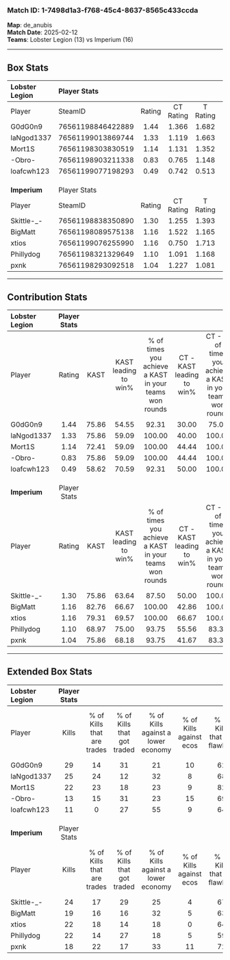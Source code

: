 ### Match ID: 1-7498d1a3-f768-45c4-8637-8565c433ccda  
**Map**: de_anubis  
**Match Date**: 2025-02-12  
**Teams**: Lobster Legion (13) vs Imperium (16)  

---  

## Box Stats  

| **Lobster Legion** | Player Stats      |        |           |          |       |       |       |         |        |      |     |
| :- | :- | :-: | :-: | :-: | :-: | :-: | :-: | :-: | :-: | :-: | :-: |
| Player             | SteamID           | Rating | CT Rating | T Rating | KAST  |  ADR  | Kills | Assists | Deaths | K/D  | HS% |
| G0dG0n9            | 76561198846422889 |  1.44  |   1.366   |  1.682   | 75.86 | 91.2  |  29   |    4    |   19   | 1.53 | 55  |
| laNgod1337         | 76561199013869744 |  1.33  |   1.119   |  1.663   | 75.86 | 102.6 |  25   |    9    |   21   | 1.19 | 36  |
| Mort1S             | 76561198303830519 |  1.14  |   1.131   |  1.352   | 72.41 | 75.6  |  22   |    7    |   20   | 1.10 | 27  |
| -Obro-             | 76561198903211338 |  0.83  |   0.765   |  1.148   | 75.86 | 59.0  |  13   |    7    |   21   | 0.62 | 61  |
| loafcwh123         | 76561199077198293 |  0.49  |   0.742   |  0.513   | 58.62 | 40.7  |  11   |    2    |   25   | 0.44 | 54  |
|                    |                   |        |           |          |       |       |       |         |        |      |     |
|                    |                   |        |           |          |       |       |       |         |        |      |     |
|                    |                   |        |           |          |       |       |       |         |        |      |     |
| **Imperium**       | Player Stats      |        |           |          |       |       |       |         |        |      |     |
| Player             | SteamID           | Rating | CT Rating | T Rating | KAST  |  ADR  | Kills | Assists | Deaths | K/D  | HS% |
| Skittle-_-         | 76561198838350890 |  1.30  |   1.255   |  1.393   | 75.86 | 100.0 |  24   |   11    |   21   | 1.14 | 70  |
| BigMatt            | 76561198089575138 |  1.16  |   1.522   |  1.165   | 82.76 | 79.8  |  19   |   11    |   20   | 0.95 | 52  |
| xtios              | 76561199076255990 |  1.16  |   0.750   |  1.713   | 79.31 | 77.2  |  22   |    6    |   22   | 1.00 | 40  |
| Phillydog          | 76561198321329649 |  1.10  |   1.091   |  1.168   | 68.97 | 77.6  |  22   |    6    |   21   | 1.05 | 63  |
| pxnk               | 76561198293092518 |  1.04  |   1.227   |  1.081   | 75.86 | 60.8  |  18   |    3    |   17   | 1.06 | 33  |
---  

## Contribution Stats  

| **Lobster Legion** | Player Stats |       |                      |                                                        |                           |                                                             |                          |                                                            |
| :- | :-: | :-: | :-: | :-: | :-: | :-: | :-: | :-: |
| Player             |    Rating    | KAST  | KAST leading to win% | % of times you achieve a KAST in your teams won rounds | CT - KAST leading to win% | CT - % of times you achieve a KAST in your teams won rounds | T - KAST leading to win% | T - % of times you achieve a KAST in your teams won rounds |
| G0dG0n9            |     1.44     | 75.86 |        54.55         |                         92.31                          |           30.00           |                            75.00                            |          75.00           |                           100.00                           |
| laNgod1337         |     1.33     | 75.86 |        59.09         |                         100.00                         |           40.00           |                           100.00                            |          75.00           |                           100.00                           |
| Mort1S             |     1.14     | 72.41 |        59.09         |                         100.00                         |           44.44           |                           100.00                            |          69.23           |                           100.00                           |
| -Obro-             |     0.83     | 75.86 |        59.09         |                         100.00                         |           44.44           |                           100.00                            |          69.23           |                           100.00                           |
| loafcwh123         |     0.49     | 58.62 |        70.59         |                         92.31                          |           50.00           |                           100.00                            |          88.89           |                           88.89                            |
|                    |              |       |                      |                                                        |                           |                                                             |                          |                                                            |
|                    |              |       |                      |                                                        |                           |                                                             |                          |                                                            |
|                    |              |       |                      |                                                        |                           |                                                             |                          |                                                            |
| **Imperium**       | Player Stats |       |                      |                                                        |                           |                                                             |                          |                                                            |
| Player             |    Rating    | KAST  | KAST leading to win% | % of times you achieve a KAST in your teams won rounds | CT - KAST leading to win% | CT - % of times you achieve a KAST in your teams won rounds | T - KAST leading to win% | T - % of times you achieve a KAST in your teams won rounds |
| Skittle-_-         |     1.30     | 75.86 |        63.64         |                         87.50                          |           50.00           |                           100.00                            |          80.00           |                           80.00                            |
| BigMatt            |     1.16     | 82.76 |        66.67         |                         100.00                         |           42.86           |                           100.00                            |          100.00          |                           100.00                           |
| xtios              |     1.16     | 79.31 |        69.57         |                         100.00                         |           66.67           |                           100.00                            |          71.43           |                           100.00                           |
| Phillydog          |     1.10     | 68.97 |        75.00         |                         93.75                          |           55.56           |                            83.33                            |          90.91           |                           100.00                           |
| pxnk               |     1.04     | 75.86 |        68.18         |                         93.75                          |           41.67           |                            83.33                            |          100.00          |                           100.00                           |
---  

## Extended Box Stats  

| **Lobster Legion** | Player Stats |                            |                            |                                    |                         |                              |                                 |        |                             |                                     |                          |                               |                            |
| :- | :-: | :-: | :-: | :-: | :-: | :-: | :-: | :-: | :-: | :-: | :-: | :-: | :-: |
| Player             |    Kills     | % of Kills that are trades | % of Kills that got traded | % of Kills against a lower economy | % of Kills against ecos | % of Kills that are flawless | % of Kills that are close duels | Deaths | % of Deaths that get traded | % of Deaths against a lower economy | % of Deaths against ecos | % of Deaths that are flawless | % of Deaths that are close |
| G0dG0n9            |      29      |             14             |             31             |                 21                 |           10            |              62              |               10                |   19   |             26              |                 16                  |            0             |              84               |             0              |
| laNgod1337         |      25      |             24             |             12             |                 32                 |            8            |              68              |                8                |   21   |             14              |                 14                  |            5             |              43               |             14             |
| Mort1S             |      22      |             23             |             18             |                 23                 |            9            |              82              |                0                |   20   |             20              |                 15                  |            0             |              65               |             5              |
| -Obro-             |      13      |             15             |             31             |                 23                 |           15            |              69              |                0                |   21   |             19              |                 14                  |            5             |              67               |             0              |
| loafcwh123         |      11      |             0              |             27             |                 55                 |            9            |              64              |                9                |   25   |             28              |                 20                  |            8             |              68               |             0              |
|                    |              |                            |                            |                                    |                         |                              |                                 |        |                             |                                     |                          |                               |                            |
|                    |              |                            |                            |                                    |                         |                              |                                 |        |                             |                                     |                          |                               |                            |
|                    |              |                            |                            |                                    |                         |                              |                                 |        |                             |                                     |                          |                               |                            |
| **Imperium**       | Player Stats |                            |                            |                                    |                         |                              |                                 |        |                             |                                     |                          |                               |                            |
| Player             |    Kills     | % of Kills that are trades | % of Kills that got traded | % of Kills against a lower economy | % of Kills against ecos | % of Kills that are flawless | % of Kills that are close duels | Deaths | % of Deaths that get traded | % of Deaths against a lower economy | % of Deaths against ecos | % of Deaths that are flawless | % of Deaths that are close |
| Skittle-_-         |      24      |             17             |             29             |                 25                 |            4            |              67              |                0                |   21   |              5              |                 19                  |            5             |              62               |             10             |
| BigMatt            |      19      |             16             |             16             |                 32                 |            5            |              63              |                0                |   20   |             50              |                 20                  |            5             |              45               |             10             |
| xtios              |      22      |             18             |             14             |                 18                 |            0            |              64              |                0                |   22   |             14              |                 14                  |            5             |              77               |             0              |
| Phillydog          |      22      |             14             |             27             |                 18                 |            5            |              59              |               14                |   21   |             10              |                 19                  |            0             |              81               |             10             |
| pxnk               |      18      |             22             |             17             |                 33                 |           11            |              72              |                6                |   17   |             35              |                  0                  |            0             |              76               |             0              |
